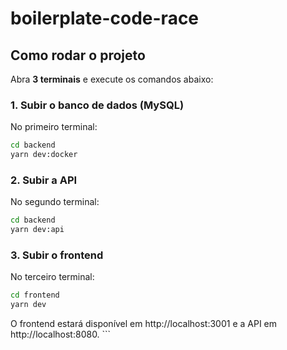 # boilerplate-code-race

## Como rodar o projeto

Abra **3 terminais** e execute os comandos abaixo:

### 1. Subir o banco de dados (MySQL)

No primeiro terminal:

```sh
cd backend
yarn dev:docker
```

### 2. Subir a API

No segundo terminal:

```sh
cd backend
yarn dev:api
```

### 3. Subir o frontend

No terceiro terminal:

```sh
cd frontend
yarn dev
```

O frontend estará disponível em http://localhost:3001 e a API em http://localhost:8080. ```
